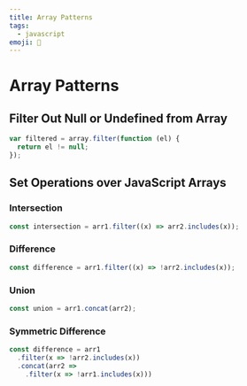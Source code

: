 ```yaml
---
title: Array Patterns
tags:
  - javascript
emoji: 🎣
---
```


# Array Patterns

## Filter Out Null or Undefined from Array

```javascript
var filtered = array.filter(function (el) {
  return el != null;
});
```

## Set Operations over JavaScript Arrays

### Intersection

```javascript
const intersection = arr1.filter((x) => arr2.includes(x));
```

### Difference

```javascript
const difference = arr1.filter((x) => !arr2.includes(x));
```

### Union

```javascript
const union = arr1.concat(arr2);
```

### Symmetric Difference

```javascript
const difference = arr1
  .filter(x => !arr2.includes(x))
  .concat(arr2 =>
    .filter(x => !arr1.includes(x)))
```
